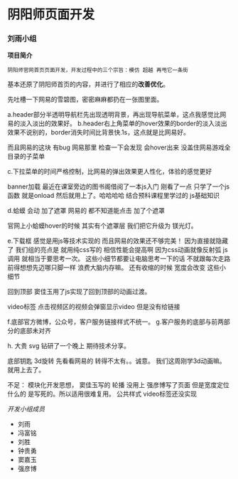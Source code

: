 # 阴阳师页面开发

### 刘雨小组

**项目简介**
	
	阴阳师官网首页页面开发，开发过程中的三个宗旨：模仿 超越 再甩它一条街
	
基本还原了阴阳师首页的内容，并进行了相应的**改善优化**。

先吐槽一下网易的雪碧图，密密麻麻都扔在一张图里面。

a.header部分半透明导航栏先出现透明背景，再出现导航菜单，这点我感觉比网易的淡入淡出的效果好。
b.header右上角菜单的hover效果的border的淡入淡出效果不说别的，border消失时间比背景快.1s，这点就是比网易好。

而且网易的这块 有bug 网易那里 检查一下会发现 会hover出来 没盖住网易游戏全目录的子菜单

c.下拉菜单的时间严格控制，比网易的弹出效果更人性化，体验的感觉更好

banner加载 最近在课室旁边的图书阁借阅了一本js入门 刚看了一点 只学了一个js函数 就是onload 然后就用上了。哈哈哈哈 结合预科课程里学过的 js基础知识

d.蛤蟆 会动 加了遮罩 网易的 都不知道能点击 加了个遮罩 

官网上小蛤蟆hover的时候 其实有个遮罩层  我们把它升级为 镁光灯。

e.下载框 感觉是用js等技术实现的 而且网易的效果还不够完美！ 因为直接就隐藏了 我们组的亮点是 就用纯css写的  相信性能会提高啊 因为css动画就像反射弧  js调用 就相当于要思考一次。  这些小细节都要让电脑思考一下的话 不就跟每次走路前得想想先迈哪只脚一样 浪费大脑内存嘛。
还有收缩的时候 宽度会改变 这些小细节 

回到顶部 窦佳玉用了js实现了回到顶部的动画过渡。

video标签 点击视频区的视频会弹窗显示video 但是没有给链接

f.底部官方微博，公众号，客户服务链接样式不统一。
g.客户服务的底部与前两部分的底部未对齐

h. 大贵 svg 钻研了一个晚上 期待技术分享。

底部钥匙 3d旋转 先看看网易的 转得不太有。。诚意。
我们这周刚学3d动画嘛。就用上去了。

不足： 模块化开发思想， 窦佳玉写的 轮播 没用上 
	强彦博写了页面 但是宽度定位什么的 是写死的。所以适用很难复用。
	公共样式
	video标签还没实现

	
*开发小组成员*

* 刘雨
* 冯富铭
* 刘胜
* 钟贵勇
* 窦嘉玉
* 强彦博
